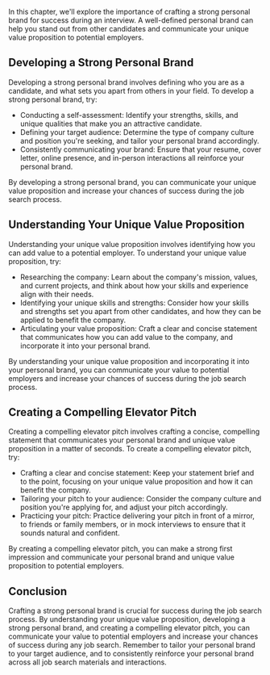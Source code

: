 
In this chapter, we'll explore the importance of crafting a strong personal brand for success during an interview. A well-defined personal brand can help you stand out from other candidates and communicate your unique value proposition to potential employers.

Developing a Strong Personal Brand
----------------------------------

Developing a strong personal brand involves defining who you are as a candidate, and what sets you apart from others in your field. To develop a strong personal brand, try:

* Conducting a self-assessment: Identify your strengths, skills, and unique qualities that make you an attractive candidate.
* Defining your target audience: Determine the type of company culture and position you're seeking, and tailor your personal brand accordingly.
* Consistently communicating your brand: Ensure that your resume, cover letter, online presence, and in-person interactions all reinforce your personal brand.

By developing a strong personal brand, you can communicate your unique value proposition and increase your chances of success during the job search process.

Understanding Your Unique Value Proposition
-------------------------------------------

Understanding your unique value proposition involves identifying how you can add value to a potential employer. To understand your unique value proposition, try:

* Researching the company: Learn about the company's mission, values, and current projects, and think about how your skills and experience align with their needs.
* Identifying your unique skills and strengths: Consider how your skills and strengths set you apart from other candidates, and how they can be applied to benefit the company.
* Articulating your value proposition: Craft a clear and concise statement that communicates how you can add value to the company, and incorporate it into your personal brand.

By understanding your unique value proposition and incorporating it into your personal brand, you can communicate your value to potential employers and increase your chances of success during the job search process.

Creating a Compelling Elevator Pitch
------------------------------------

Creating a compelling elevator pitch involves crafting a concise, compelling statement that communicates your personal brand and unique value proposition in a matter of seconds. To create a compelling elevator pitch, try:

* Crafting a clear and concise statement: Keep your statement brief and to the point, focusing on your unique value proposition and how it can benefit the company.
* Tailoring your pitch to your audience: Consider the company culture and position you're applying for, and adjust your pitch accordingly.
* Practicing your pitch: Practice delivering your pitch in front of a mirror, to friends or family members, or in mock interviews to ensure that it sounds natural and confident.

By creating a compelling elevator pitch, you can make a strong first impression and communicate your personal brand and unique value proposition to potential employers.

Conclusion
----------

Crafting a strong personal brand is crucial for success during the job search process. By understanding your unique value proposition, developing a strong personal brand, and creating a compelling elevator pitch, you can communicate your value to potential employers and increase your chances of success during any job search. Remember to tailor your personal brand to your target audience, and to consistently reinforce your personal brand across all job search materials and interactions.
